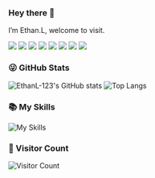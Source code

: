 ### Hey there 👋

I’m Ethan.L, welcome to visit.

[![](https://img.shields.io/badge/website-000000?style=flat-square&logo=About.me&logoColor=white)](https://ethanl-123.github.io/)
[![](https://img.shields.io/badge/GitHub-100000?style=flat-square&logo=github&logoColor=white)](https://github.com/EthanL-123/)
[![](https://img.shields.io/badge/WeChat-07C160?style=flat-square&logo=wechat&logoColor=white)](#)
[![](https://img.shields.io/badge/Gmail-D14836?style=flat-square&logo=gmail&logoColor=white)](#)
[![](https://img.shields.io/badge/Facebook-1877F2?style=flat-square&logo=facebook&logoColor=white)](#)
[![](https://img.shields.io/badge/Twitter-1DA1F2?style=flat-square&logo=twitter&logoColor=white)](#)
[![](https://img.shields.io/badge/LinkedIn-0077B5?style=flat-square&logo=linkedin&logoColor=white)](#)
[![](https://img.shields.io/badge/-LeetCode-FFA116?style=flat-square&logo=LeetCode&logoColor=black)](#)

### 😜 GitHub Stats

![EthanL-123's GitHub stats](https://github-readme-stats.vercel.app/api?username=EthanL-123&show_icons=true&theme=radical&count_private=true)
![Top Langs](https://github-readme-stats.vercel.app/api/top-langs/?username=EthanL-123&layout=compact&theme=radical)

### 📚 My Skills

![My Skills](https://skillicons.dev/icons?perline=15&i=github,gitlab,git,twitter,stackoverflow,vercel,figma,vscode,idea,vim,atom,js,ts,html,css,c,bootstrap,jquery,nodejs,python,java,react,vue,tailwind,spring,nextjs,maven,mongo,redis,mysql,fastapi,flask,md,regex,aws,azure,linux,bash,docker,kubernetes,ansible,grafana,prometheus,nginx,jenkins)

### 🦁 Visitor Count

![Visitor Count](https://profile-counter.glitch.me/EthanL-123/count.svg)
